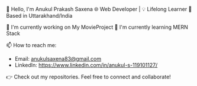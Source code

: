 👋 Hello, I'm Anukul Prakash Saxena
🌐 Web Developer | 💡 Lifelong Learner
📍 Based in Uttarakhand/India

🔭 I'm currently working on My MovieProject
🌱 I'm currently learning MERN Stack

📫 How to reach me:
- Email: anukulsaxena83@gmail.com
- LinkedIn: https://www.linkedin.com/in/anukul-s-119101127/

👉 Check out my repositories. Feel free to connect and collaborate!

